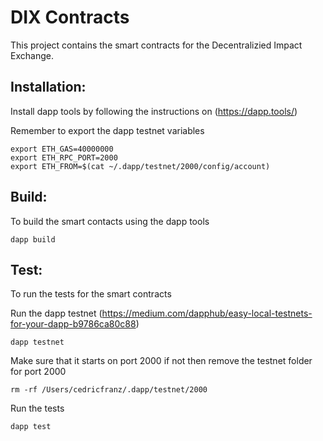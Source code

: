 # DIX Contracts
This project contains the smart contracts for the Decentralizied Impact Exchange.

## Installation:
Install dapp tools by following the instructions on (https://dapp.tools/)

Remember to export the dapp testnet variables
```
export ETH_GAS=40000000
export ETH_RPC_PORT=2000
export ETH_FROM=$(cat ~/.dapp/testnet/2000/config/account)
```

## Build:
To build the smart contacts using the dapp tools
```
dapp build
```

## Test:
To run the tests for the smart contracts

Run the dapp testnet (https://medium.com/dapphub/easy-local-testnets-for-your-dapp-b9786ca80c88)

```
dapp testnet
```
Make sure that it starts on port 2000 if not then remove the testnet folder for port 2000
```
rm -rf /Users/cedricfranz/.dapp/testnet/2000
```


Run the tests

```
dapp test
```
